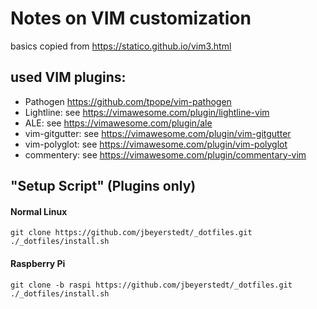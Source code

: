 # Notes on VIM customization
basics copied from <https://statico.github.io/vim3.html>

## used VIM plugins:
- Pathogen https://github.com/tpope/vim-pathogen
- Lightline: see https://vimawesome.com/plugin/lightline-vim
- ALE: see https://vimawesome.com/plugin/ale
- vim-gitgutter: see https://vimawesome.com/plugin/vim-gitgutter
- vim-polyglot: see https://vimawesome.com/plugin/vim-polyglot
- commentery: see https://vimawesome.com/plugin/commentary-vim

## "Setup Script" (Plugins only)

#### Normal Linux
```
git clone https://github.com/jbeyerstedt/_dotfiles.git
./_dotfiles/install.sh
```

#### Raspberry Pi
```
git clone -b raspi https://github.com/jbeyerstedt/_dotfiles.git
./_dotfiles/install.sh
```
